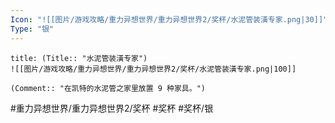 ```yaml
---
Icon: "![[图片/游戏攻略/重力异想世界/重力异想世界2/奖杯/水泥管装潢专家.png|30]]"
Type: "银"
---
```

```ad-common-silver-trophy
title: (Title:: "水泥管装潢专家")
![[图片/游戏攻略/重力异想世界/重力异想世界2/奖杯/水泥管装潢专家.png|100]]

(Comment:: "在凯特的水泥管之家里放置 9 种家具。")
```

#重力异想世界/重力异想世界2/奖杯 #奖杯 #奖杯/银
